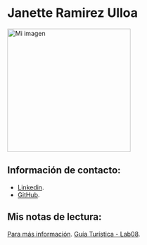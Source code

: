 # Janette Ramirez Ulloa
<img src="imagen.jpg" alt="Mi imagen" width="280" height="280">


## Información de contacto:
- [Linkedin](https://www.linkedin.com/in/janette-ramirez-ulloa-transformacion-digital/).
- [GitHub](https://github.com/Janette-Ramirez-Ulloa).

## Mis notas de lectura:
[Para más información](https://janette-ramirez-ulloa.github.io/mindset/).
[Guía Turística - Lab08](https://janette-ramirez-ulloa.github.io/mindset/).
